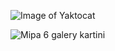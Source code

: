 ![Image of Yaktocat](https://octodex.github.com/images/yaktocat.png)

![Mipa 6 galery kartini](https://github.com/MIPA6/mipa6.github.io/tree/master/kartini%2021-04-19/1.jpg)
